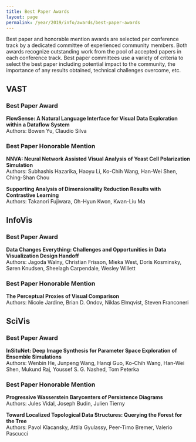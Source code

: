 ```yaml
---
title: Best Paper Awards
layout: page
permalink: /year/2019/info/awards/best-paper-awards
---
```

Best paper and honorable mention awards are selected per conference track by a dedicated committee of experienced community members. 
Both awards recognize outstanding work from the pool of accepted papers in each conference track. Best paper committees use a variety of criteria to select the best paper including potential impact to the community, 
the importance of any results obtained, technical challenges overcome, etc. 

## VAST

### Best Paper Award

**FlowSense: A Natural Language Interface for Visual Data Exploration within a Dataflow System**
<br/>
Authors: Bowen Yu, Claudio Silva

### Best Paper Honorable Mention

**NNVA: Neural Network Assisted Visual Analysis of Yeast Cell Polarization Simulation**
<br/>
Authors: Subhashis Hazarika, Haoyu Li, Ko-Chih Wang, Han-Wei Shen, Ching-Shan Chou

**Supporting Analysis of Dimensionality Reduction Results with Contrastive Learning**
<br/>
Authors: Takanori Fujiwara, Oh-Hyun Kwon, Kwan-Liu Ma

## InfoVis

### Best Paper Award

**Data Changes Everything: Challenges and Opportunities in Data Visualization Design Handoff**
<br/>
Authors: Jagoda Walny, Christian Frisson, Mieka West, Doris Kosminsky, Søren Knudsen, Sheelagh Carpendale, Wesley Willett

### Best Paper Honorable Mention

**The Perceptual Proxies of Visual Comparison**
<br/>
Authors: Nicole Jardine, Brian D. Ondov, Niklas Elmqvist, Steven Franconeri

## SciVis

### Best Paper Award

**InSituNet: Deep Image Synthesis for Parameter Space Exploration of Ensemble Simulations**
<br/>
Authors: Wenbin He, Junpeng Wang, Hanqi Guo, Ko-Chih Wang, Han-Wei Shen, Mukund Raj, Youssef S. G. Nashed, Tom Peterka

### Best Paper Honorable Mention

**Progressive Wasserstein Barycenters of Persistence Diagrams**
<br/>
Authors: Jules Vidal, Joseph Budin, Julien Tierny

**Toward Localized Topological Data Structures: Querying the Forest for the Tree**
<br/>
Authors: Pavol Klacansky, Attila Gyulassy, Peer-Timo Bremer, Valerio Pascucci
